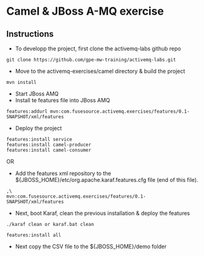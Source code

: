 # Camel & JBoss A-MQ exercise

## Instructions

- To developp the project, first clone the activemq-labs github repo

````
git clone https://github.com/gpe-mw-training/activemq-labs.git
````

- Move to the activemq-exercises/camel directory & build the project

````
mvn install
````

- Start JBoss AMQ
- Install te features file into JBoss AMQ

````
features:addurl mvn:com.fusesource.activemq.exercises/features/0.1-SNAPSHOT/xml/features
````
- Deploy the project

````
features:install service
features:install camel-producer
features:install camel-consumer
````

OR

- Add the features xml repository to the ${JBOSS_HOME}/etc/org.apache.karaf.features.cfg file (end of this file).

````
,\
mvn:com.fusesource.activemq.exercises/features/0.1-SNAPSHOT/xml/features
````

- Next, boot Karaf, clean the previous installation & deploy the features

````
./karaf clean or karaf.bat clean

features:install all
````

- Next copy the CSV file to the ${JBOSS_HOME}/demo folder
